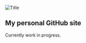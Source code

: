 ![Title](https://i.imgur.com/ztWgXjO.png "Title")
## My personal GitHub site
Currently work in progress.
